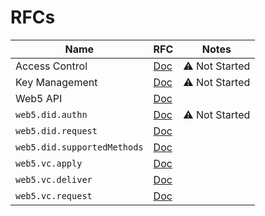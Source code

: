 # RFCs



| Name                        | RFC                                    | Notes                 |
| --------------------------- | -------------------------------------- | --------------------- |
| Access Control              | [Doc](./access-control.md)             | ⚠  Not Started |
| Key Management              | [Doc](./key-management.md)             | ⚠  Not Started |
| Web5 API                    | [Doc](./web5-api.md)                   |                       |
| `web5.did.authn`            | [Doc](./web5-did-authn.md)             | ⚠  Not Started |
| `web5.did.request`          | [Doc](./web5-did-request.md)           |                       |
| `web5.did.supportedMethods` | [Doc](./web5-did-supported-methods.md) |                       |
| `web5.vc.apply`             | [Doc](./web5-vc-apply.md)              |                       |
| `web5.vc.deliver`           | [Doc](./web5-vc-deliver.md)            |                       |
| `web5.vc.request`           | [Doc](./web5-vc-request.md)            |                       | 
